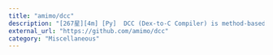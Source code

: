 ```yaml
---
title: "amimo/dcc"
description: "[267星][4m] [Py]  DCC (Dex-to-C Compiler) is method-based aot compiler that can translate DEX code to C code."
external_url: "https://github.com/amimo/dcc"
category: "Miscellaneous"
---
```

